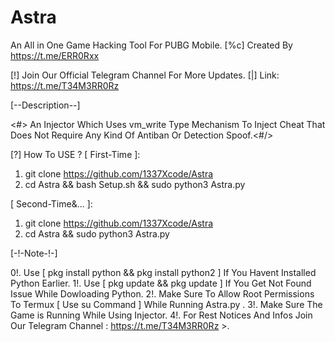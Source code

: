 # Astra
An All in One Game Hacking Tool For PUBG Mobile.
[%c] Created By https://t.me/ERR0Rxx

[!] Join Our Official Telegram Channel For More Updates.
[|] Link: https://t.me/T34M3RR0Rz


[--Description--]

<#> An Injector Which Uses vm_write Type Mechanism To Inject Cheat That Does Not Require Any Kind Of Antiban Or Detection Spoof.<#/>

[?] How To USE ?
[ First-Time ]:
1. git clone https://github.com/1337Xcode/Astra
2. cd Astra && bash Setup.sh && sudo python3 Astra.py

[ Second-Time&... ]:
1. git clone https://github.com/1337Xcode/Astra
2. cd Astra && sudo python3 Astra.py

[-!-Note-!-]

0!. Use [ pkg install python && pkg install python2 ] If You Havent Installed Python Earlier.
1!. Use [ pkg update && pkg update ] If You Get Not Found Issue While Dowloading Python.
2!. Make Sure To Allow Root Permissions To Termux [ Use su Command ] While Running Astra.py .
3!. Make Sure The Game is Running While Using Injector.
4!. For Rest Notices And Infos Join Our Telegram Channel : https://t.me/T34M3RR0Rz >\.
